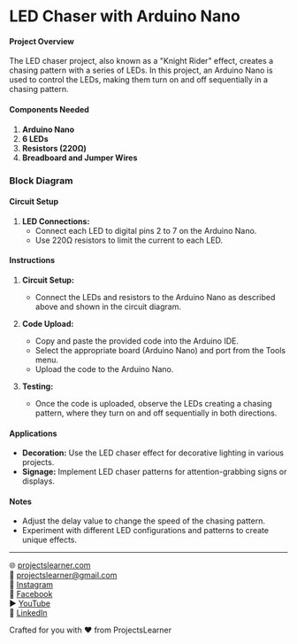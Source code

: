 # LED Chaser with Arduino Nano

#### Project Overview

The LED chaser project, also known as a "Knight Rider" effect, creates a chasing pattern with a series of LEDs. In this project, an Arduino Nano is used to control the LEDs, making them turn on and off sequentially in a chasing pattern.

#### Components Needed

1. **Arduino Nano**
2. **6 LEDs**
3. **Resistors (220Ω)**
4. **Breadboard and Jumper Wires**

### Block Diagram



#### Circuit Setup

1. **LED Connections:**
   - Connect each LED to digital pins 2 to 7 on the Arduino Nano.
   - Use 220Ω resistors to limit the current to each LED.

#### Instructions

1. **Circuit Setup:**
   - Connect the LEDs and resistors to the Arduino Nano as described above and shown in the circuit diagram.

2. **Code Upload:**
   - Copy and paste the provided code into the Arduino IDE.
   - Select the appropriate board (Arduino Nano) and port from the Tools menu.
   - Upload the code to the Arduino Nano.

3. **Testing:**
   - Once the code is uploaded, observe the LEDs creating a chasing pattern, where they turn on and off sequentially in both directions.

#### Applications

- **Decoration:** Use the LED chaser effect for decorative lighting in various projects.
- **Signage:** Implement LED chaser patterns for attention-grabbing signs or displays.

#### Notes

- Adjust the delay value to change the speed of the chasing pattern.
- Experiment with different LED configurations and patterns to create unique effects.

---

🌐 [projectslearner.com](https://projectslearner.com)  
📧 [projectslearner@gmail.com](mailto:projectslearner@gmail.com)  
📸 [Instagram](https://www.instagram.com/projectslearner/)  
📘 [Facebook](https://www.facebook.com/projectslearner)  
▶️ [YouTube](https://www.youtube.com/@ProjectsLearner)  
📘 [LinkedIn](https://www.linkedin.com/in/projectslearner)  

Crafted for you with ❤️ from ProjectsLearner